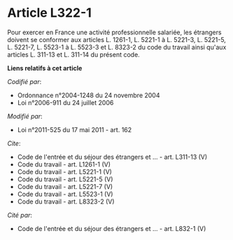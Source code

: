 # Article L322-1

Pour exercer en France une activité professionnelle salariée, les étrangers doivent se conformer aux articles L. 1261-1, L.
5221-1 à L. 5221-3, 
L. 5221-5, L. 5221-7, L. 5523-1 à L. 5523-3 et L. 8323-2 du code du travail ainsi qu'aux articles L. 311-13 et L. 311-14 du
présent code.

**Liens relatifs à cet article**

_Codifié par_:

  - Ordonnance n°2004-1248 du 24 novembre 2004
  - Loi n°2006-911 du 24 juillet 2006

_Modifié par_:

  - Loi n°2011-525 du 17 mai 2011 - art. 162

_Cite_:

  - Code de l'entrée et du séjour des étrangers et ... - art. L311-13 (V)
  - Code du travail - art. L1261-1 (V)
  - Code du travail - art. L5221-1 (V)
  - Code du travail - art. L5221-5 (V)
  - Code du travail - art. L5221-7 (V)
  - Code du travail - art. L5523-1 (V)
  - Code du travail - art. L8323-2 (V)

_Cité par_:

  - Code de l'entrée et du séjour des étrangers et ... - art. L832-1 (V)
